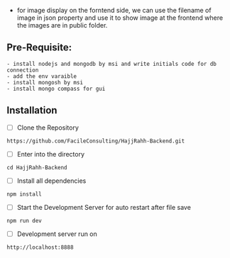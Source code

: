 - for image display on the forntend side, we can use the filename of image in json property and use it to show image at the frontend where the images are in public folder.

## Pre-Requisite:
```
- install nodejs and mongodb by msi and write initials code for db connection
- add the env varaible
- install mongosh by msi
- install mongo compass for gui
```

## Installation

- [ ] Clone the Repository
```
https://github.com/FacileConsulting/HajjRahh-Backend.git
```
- [ ] Enter into the directory
```
cd HajjRahh-Backend
```
- [ ] Install all dependencies
```
npm install
```
- [ ] Start the Development Server for auto restart after file save
```
npm run dev
```
- [ ] Development server run on
```
http://localhost:8888
```

